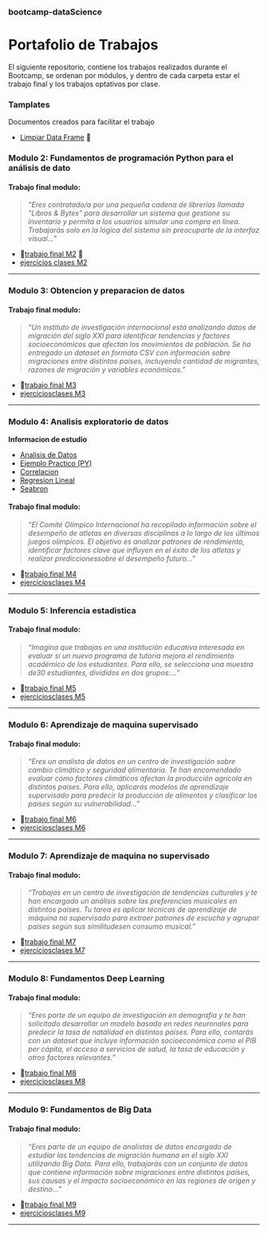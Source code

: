 ### bootcamp-dataScience
# Portafolio de Trabajos

El siguiente repositorio, contiene los trabajos realizados durante el Bootcamp, se ordenan por módulos, y dentro de cada carpeta estar el trabajo final y los trabajos optativos por clase.

### Tamplates
Documentos creados para facilitar el trabajo
- [Limpiar Data Frame](templates/clean_df.py) :hammer:

### Modulo 2: Fundamentos de programación Python para el análisis de dato
#### Trabajo final modulo:
> *“Eres contratado/a por una pequeña cadena de librerías llamada "Libros & Bytes" para desarrollar un sistema que gestione su inventario y permita a los usuarios simular una compra en línea. Trabajarás solo en la lógica del sistema sin preocuparte de la interfaz visual...”*

- :link:[trabajo final M2](M2/entregaU2.py) :bug:
- [ejercicios clases M2](M2/ejercicios)

---

### Modulo 3: Obtencion y preparacion de datos
#### Trabajo final modulo:
> *“Un instituto de investigación internacional está analizando datos de migración del siglo XXI para identificar tendencias y factores socioeconómicos que afectan los movimientos de población. Se ha entregado un dataset en formato CSV con información sobre migraciones entre distintos países, incluyendo cantidad de migrantes, razones de migración y variables económicas.”*

- :link:[trabajo final M3](M3/entregaM3.py)
- [ejerciciosclases M3](M3/ejercicios)

---

### Modulo 4: Analisis exploratorio de datos

**Informacion de estudio**
- [Analisis de Datos](informacion/M4/analisisDatos.md)
- [Ejemplo Practico (PY)](informacion/M4/ejemploPractico.py)
- [Correlacion](informacion/M4/correlacion.md)
- [Regresion Lineal](informacion/M4/regresionLineal.md)
- [Seabron](informacion/M4/seaborn.md)

#### Trabajo final modulo:
> *“El Comité Olímpico Internacional ha recopilado información sobre el desempeño de atletas en diversas disciplinas a lo largo de los últimos juegos olímpicos. El objetivo es analizar patrones de rendimiento, identificar factores clave que influyen en el éxito de los atletas y realizar prediccionessobre el desempeño futuro...”*

- :link:[trabajo final M4](M4/atletas.py)
- [ejerciciosclases M4](#)

---

### Modulo 5: Inferencia estadistica
#### Trabajo final modulo:
> *“Imagina que trabajas en una institución educativa interesada en evaluar si un nuevo programa de tutoría mejora el rendimiento académico de los estudiantes. Para ello, se selecciona una muestra de30 estudiantes, divididos en dos grupos:...”*

- :link:[trabajo final M5](M5/entregaM5.py)
- [ejerciciosclases M5](#)

---

### Modulo 6: Aprendizaje de maquina supervisado
#### Trabajo final modulo:
> *“Eres un analista de datos en un centro de investigación sobre cambio climático y seguridad alimentaria. Te han encomendado evaluar cómo factores climáticos afectan la producción agrícola en distintos países. Para ello, aplicarás modelos de aprendizaje supervisado para predecir la producción de alimentos y clasificar los países según su vulnerabilidad...”*

- :link:[trabajo final M6](M6/entregaM6.py)
- [ejerciciosclases M6](#)

---

### Modulo 7: Aprendizaje de maquina no supervisado
#### Trabajo final modulo:
> *“Trabajas en un centro de investigación de tendencias culturales y te han encargado un análisis sobre las preferencias musicales en distintos países. Tu tarea es aplicar técnicas de aprendizaje de máquina no supervisado para extraer patrones de escucha y agrupar países según sus similitudesen consumo musical.”*

- :link:[trabajo final M7](#)
- [ejerciciosclases M7](#)

---

### Modulo 8: Fundamentos Deep Learning
#### Trabajo final modulo:
> *“Eres parte de un equipo de investigación en demografía y te han solicitado desarrollar un modelo basado en redes neuronales para predecir la tasa de natalidad en distintos países. Para ello, contarás con un dataset que incluye información socioeconómica como el PIB per cápita, el acceso a servicios de salud, la tasa de educación y otros factores relevantes.”*

- :link:[trabajo final M8](#)
- [ejerciciosclases M8](#)

---

### Modulo 9: Fundamentos de Big Data
#### Trabajo final modulo:
> *“Eres parte de un equipo de analistas de datos encargado de estudiar las tendencias de migración humana en el siglo XXI utilizando Big Data. Para ello, trabajarás con un conjunto de datos que contiene información sobre migraciones entre distintos países, sus causas y el impacto socioeconómico en las regiones de origen y destino...”*

- :link:[trabajo final M9](#)
- [ejerciciosclases M9](#)

---
